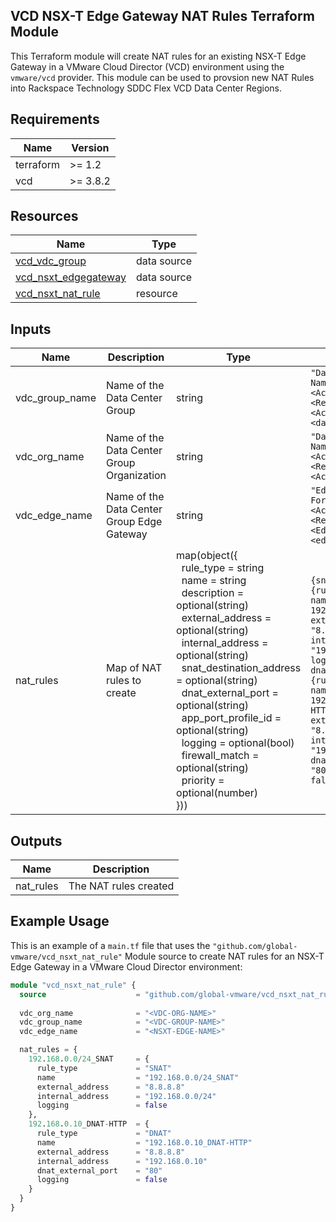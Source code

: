 ## VCD NSX-T Edge Gateway NAT Rules Terraform Module

This Terraform module will create NAT rules for an existing NSX-T Edge Gateway in a VMware Cloud Director (VCD) environment using the `vmware/vcd` provider.  This module can be used to provsion new NAT Rules into Rackspace Technology SDDC Flex VCD Data Center Regions.



## Requirements

| Name      | Version |
|-----------|---------|
| terraform | >= 1.2  |
| vcd       | >= 3.8.2 |

## Resources

| Name                                                             | Type      |
|------------------------------------------------------------------|-----------|
| [vcd_vdc_group](https://registry.terraform.io/providers/vmware/vcd/3.8.2/docs/data-sources/vdc_group) | data source |
| [vcd_nsxt_edgegateway](https://registry.terraform.io/providers/vmware/vcd/3.8.2/docs/data-sources/nsxt_edgegateway) | data source |
| [vcd_nsxt_nat_rule](https://registry.terraform.io/providers/vmware/vcd/3.8.2/docs/resources/nsxt_nat_rule) | resource   |

## Inputs

| Name                          | Description                                                          | Type   | Default           | Required |
|-------------------------------|----------------------------------------------------------------------|--------|-------------------|----------|
| vdc_group_name | Name of the Data Center Group | string | `"Data Center Group Name Format: <Account_Number>-<Region>-<Account_Name> <datacenter group>"` | yes |
| vdc_org_name | Name of the Data Center Group Organization | string | `"Data Center Group Name Format: <Account_Number>-<Region>-<Account_Name>"` | yes |
| vdc_edge_name | Name of the Data Center Group Edge Gateway | string | `"Edge Gateway Name Format: <Account_Number>-<Region>-<Edge_GW_Identifier>-<edge>"` | yes |
| nat_rules | Map of NAT rules to create | map(object({<br>&nbsp;&nbsp;rule_type = string<br>&nbsp;&nbsp;name = string<br>&nbsp;&nbsp;description = optional(string)<br>&nbsp;&nbsp;external_address = optional(string)<br>&nbsp;&nbsp;internal_address = optional(string)<br>&nbsp;&nbsp;snat_destination_address = optional(string)<br>&nbsp;&nbsp;dnat_external_port = optional(string)<br>&nbsp;&nbsp;app_port_profile_id = optional(string)<br>&nbsp;&nbsp;logging = optional(bool)<br>&nbsp;&nbsp;firewall_match = optional(string)<br>&nbsp;&nbsp;priority = optional(number)<br>})) | `{snat_rule = {rule_type = "SNAT", name = 192.168.0.0/24_SNAT, external_address = "8.8.8.8", internal_address = "192.168.0.0/24", logging = false}, dnat_rule = {rule_type = "SNAT", name = 192.168.0.10_DNAT-HTTP, external_address = "8.8.8.8", internal_address = "192.168.0.10", dnat_external_port = "80", logging = false}}` | no |

## Outputs

| Name         | Description             |
|--------------|-------------------------|
| nat_rules | The NAT rules created |

## Example Usage

This is an example of a `main.tf` file that uses the `"github.com/global-vmware/vcd_nsxt_nat_rule"` Module source to create NAT rules for an NSX-T Edge Gateway in a VMware Cloud Director environment:

```terraform
module "vcd_nsxt_nat_rule" {
  source                    = "github.com/global-vmware/vcd_nsxt_nat_rule.git?ref=v1.2.0"
  
  vdc_org_name              = "<VDC-ORG-NAME>"
  vdc_group_name            = "<VDC-GROUP-NAME>"
  vdc_edge_name             = "<NSXT-EDGE-NAME>"

  nat_rules = {
    192.168.0.0/24_SNAT     = {
      rule_type             = "SNAT"
      name                  = "192.168.0.0/24_SNAT"
      external_address      = "8.8.8.8"
      internal_address      = "192.168.0.0/24"
      logging               = false
    },
    192.168.0.10_DNAT-HTTP  = {
      rule_type             = "DNAT"
      name                  = "192.168.0.10_DNAT-HTTP"
      external_address      = "8.8.8.8"
      internal_address      = "192.168.0.10"
      dnat_external_port    = "80"
      logging               = false
    }
  }
}
```